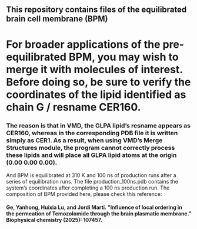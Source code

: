## This repository contains files of the equilibrated brain cell membrane (BPM)

# For broader applications of the pre-equilibrated BPM, you may wish to merge it with molecules of interest. Before doing so, be sure to verify the coordinates of the lipid identified as chain G / resname CER160.

### The reason is that in VMD, the GLPA lipid’s resname appears as CER160, whereas in the corresponding PDB file it is written simply as CER1. As a result, when using VMD’s Merge Structures module, the program cannot correctly process these lipids and will place all GLPA lipid atoms at the origin (0.00 0.00 0.00).

And BPM is equilibrated at 310 K and 100 ns of production runs after a series of equilibration runs.
The file production_100ns.pdb contains the system’s coordinates after completing a 100 ns production run.
The composition of BPM provided here, please check this reference:

#### Ge, Yanhong, Huixia Lu, and Jordi Martí. "Influence of local ordering in the permeation of Temozolomide through the brain plasmatic membrane." Biophysical chemistry (2025): 107457.
